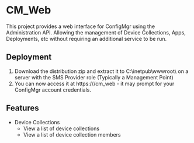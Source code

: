 # CM_Web

This project provides a web interface for ConfigMgr using the Administration API. Allowing the management of Device Collections, Apps, Deployments, etc without requiring an additional service to be run.

## Deployment
 1. Download the distribution zip and extract it to C:\inetpub\wwwroot\ on a server with the SMS Provider role (Typically a Management Point)
 2. You can now access it at https://<SMS Provider>/cm_web - it may prompt for your ConfigMgr account credentials.

## Features
 - Device Collections
   - View a list of device collections
   - View a list of device collection members
